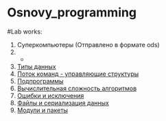 # Osnovy_programming

#Lab works:

1. Суперкомпьютеры (Отправлено в формате ods)
2. -
3. [Типы данных](https://github.com/CristCas/Labs/blob/c999659998806794b89a6207867be2902ad07be6/Lab3.ipynb)
4. [Поток команд - управляющие структуры]()
5. [Подпрограммы]()
6. [Вычислительная сложность алгоритмов]()
7. [Ошибки и исключения]()
8. [Файлы и сериализация данных]()
9. [Модули и пакеты]()
